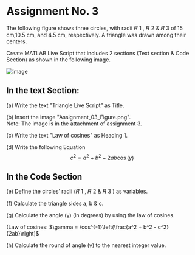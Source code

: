 # Assignment No. 3

The following figure shows three circles, with radii 𝑅 1 , 𝑅 2 & 𝑅 3 of 15 cm,10.5 cm, and 4.5 cm,
respectively. A triangle was drawn among their centers.

Create MATLAB Live Script that includes 2 sections (Text section & Code Section)
as shown in the following image.

![image](https://github.com/MaksymAndreiev/MATLAB_KUAS/assets/29687267/32669b0e-db91-4afb-b199-bb5ec750fa82)


## In the text Section:

(a) Write the text "Triangle Live Script" as Title.

(b) Insert the image "Assignment_03_Figure.png".\
    Note: The image is in the attachment of assignment 3.

(c) Write the text "Law of cosines" as Heading 1.

(d) Write the following Equation\
$$c^2 = a^2 + b^2 - 2ab \cos(y)$$

## In the Code Section

(e) Define the circles’ radii (𝑅 1 , 𝑅 2 & 𝑅 3 ) as variables.

(f) Calculate the triangle sides a, b & c.

(g) Calculate the angle (γ) (in degrees) by using the law of cosines.

(Law of cosines: $\gamma = \cos^{-1}\left(\frac{a^2 + b^2 - c^2}{2ab}\right)$

(h) Calculate the round of angle (γ) to the nearest integer value.
